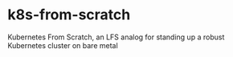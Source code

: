k8s-from-scratch
================

Kubernetes From Scratch, an LFS analog for standing up a robust Kubernetes cluster on bare metal
